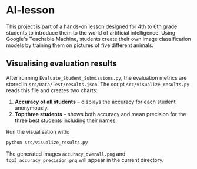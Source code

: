 # AI-lesson
This project is part of a hands-on lesson designed for 4th to 6th grade students to introduce them to the world of artificial intelligence. Using Google's Teachable Machine, students create their own image classification models by training them on pictures of five different animals.

## Visualising evaluation results
After running `Evaluate_Student_Submissions.py`, the evaluation metrics are stored in `src/Data/Test/results.json`. The script `src/visualize_results.py` reads this file and creates two charts:

1. **Accuracy of all students** – displays the accuracy for each student anonymously.
2. **Top three students** – shows both accuracy and mean precision for the three best students including their names.

Run the visualisation with:

```bash
python src/visualize_results.py
```

The generated images `accuracy_overall.png` and `top3_accuracy_precision.png` will appear in the current directory.
